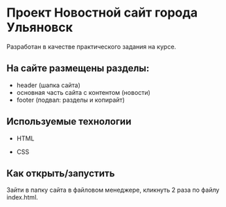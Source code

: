 # Проект Новостной сайт города Ульяновск

Разработан в качестве практического задания на курсе.

## На сайте размещены разделы:

* header (шапка сайта)
* основная часть сайта с контентом (новости)
* footer (подвал: разделы и копирайт)


## Используемые технологии

* HTML

* CSS 


## Как открыть/запустить

Зайти в папку сайта в файловом менеджере, кликнуть 2 раза по файлу index.html.